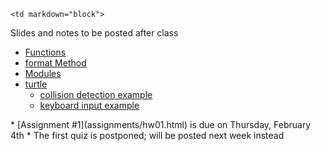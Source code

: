 	<td markdown="block">
Slides and notes to be posted after class

* [Functions](slides/02/functions.html)
* [format Method](slides/02/format-method.html)
* [Modules](slides/02/modules.html)
* [turtle](slides/02/turtle.html)
    * [collision detection example](resources/code/intersects.py)
    * [keyboard input example](resources/code/keys.py)
</td>
	<td markdown="block">
</td>
	<td markdown="block">
* [Assignment #1](assignments/hw01.html) is due on Thursday, February 4th
* The first quiz is postponed; will be posted next week instead

</td>
